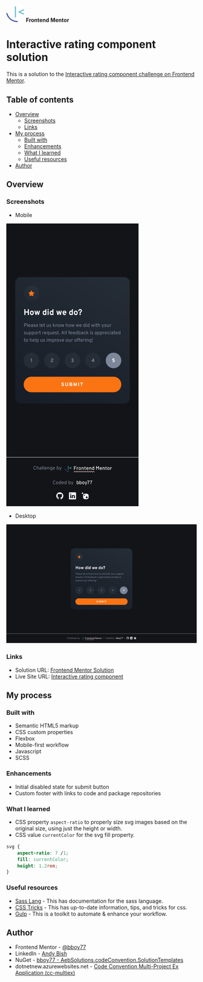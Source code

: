 <img src="./images/fem-logo.svg" alt="Frontend Mentor Logo" width="48">
<b>Frontend Mentor</b>
<h1>Interactive rating component solution</h1>

This is a solution to the [Interactive rating component challenge on Frontend Mentor](https://www.frontendmentor.io/challenges/interactive-rating-component-koxpeBUmI).

## Table of contents

- [Overview](#overview)
  - [Screenshots](#screenshots)
  - [Links](#links)
- [My process](#my-process)
  - [Built with](#built-with)
  - [Enhancements](#enhancements)
  - [What I learned](#what-i-learned)
  - [Useful resources](#useful-resources)
- [Author](#author)

## Overview

### Screenshots

- Mobile

![](./images/screenshot-mobile.png)

- Desktop

![](./images/screenshot-desktop.png)

### Links

- Solution URL: [Frontend Mentor Solution](https://www.frontendmentor.io/solutions/interactive-rating-component-scss-v-a17gjNPy)
- Live Site URL: [Interactive rating component](https://bboy77.github.io/interactive-rating-component/)

## My process

### Built with

- Semantic HTML5 markup
- CSS custom properties
- Flexbox
- Mobile-first workflow
- Javascript
- SCSS

### Enhancements

- Initial disabled state for submit button
- Custom footer with links to code and package repositories

### What I learned

- CSS property `aspect-ratio` to properly size svg images based on the original size, using just the height or width.
- CSS value `currentColor` for the svg fill property. 

```css
svg {
    aspect-ratio: 7 /1;
    fill: currentColor;
    height: 1.2rem;
}
```

### Useful resources

- [Sass Lang](https://sass-lang.com/) - This has documentation for the sass language.
- [CSS Tricks](https://css-tricks.com/) - This has up-to-date information, tips, and tricks for css.
- [Gulp](https://gulpjs.com/) - This is a toolkit to automate & enhance your workflow.

## Author

- Frontend Mentor - [@bboy77](https://www.frontendmentor.io/profile/bboy77/)
- LinkedIn - [Andy Bish](https://www.linkedin.com/in/andy-bish-61a1ab70/)
- NuGet - [bboy77 - AebSolutions.codeConvention.SolutionTemplates](https://www.nuget.org/packages/AebSolutions.CodeConvention.SolutionTemplates)
- dotnetnew.azurewebsites.net - [Code Convention Multi-Project Ex Application (cc-multiex)](https://dotnetnew.azurewebsites.net/template/AebSolutions.CodeConvention.SolutionTemplates/AebSolutions.CodeConvention.Solution.Ex.6.6)
